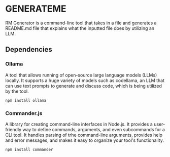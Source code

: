 # GENERATEME
RM Generator is a command-line tool that takes in a file and generates a README.md file that explains what the inputted file does by utilizing an LLM.

## Dependencies

### Ollama

A tool that allows running of open-source large language models (LLMs) locally. It supports a huge variety of models such as codellama, an LLM that can use text prompts to generate and discuss code, which is being utilized by the tool.
```
npm install ollama
```

### Commander.js

A library for creating command-line interfaces in Node.js. It provides a user-friendly way to define commands, arguments, and even subcommands for a CLI tool. It handles parsing of trhe command-line arguments, provides help and error messages, and makes it easy to organize your tool's functionality.
```
npm install commander
```